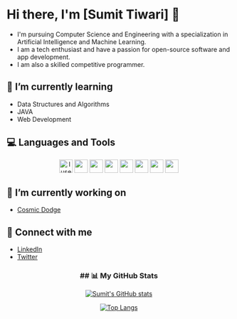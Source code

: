 <p align = "center">

# Hi there, I'm [Sumit Tiwari] 👋

- I'm pursuing Computer Science and Engineering with a specialization in Artificial Intelligence and Machine Learning.
- I am a tech enthusiast and have a passion for open-source software and app development.
- I am also a skilled competitive programmer.

## 🌱 I’m currently learning

- Data Structures and Algorithms
- JAVA
- Web Development

## 💻 Languages and Tools
<p align = "center">
  <img src="https://img.icons8.com/material-sharp/48/4a90e2/arch-linux.png" alt="I use Arch btw" width="30"/>
  <img src="https://img.icons8.com/ios-filled/50/fa314a/git.png" width="30"/>
  <img src="https://img.icons8.com/color/512/c-programming.png" width="30"/>
  <img src="https://img.icons8.com/ios-filled/50/4a90e2/c-plus-plus-logo.png" width="30"/>
  <img src="https://img.icons8.com/ios-filled/50/fa314a/java-coffee-cup-logo--v1.png" width="30"/>
  <img src="https://img.icons8.com/ios-filled/50/4a90e2/python.png" width="30"/>
  <img src="https://img.icons8.com/windows/96/fa314a/console.png" width="30"/>
  <img src="https://img.icons8.com/color/512/lua-language.png" width="30"/>
</p>
 
## 🔭 I’m currently working on

- [Cosmic Dodge](https://github.com/sumitst05/Cosmic-Dodge)

## 🤝 Connect with me

- [LinkedIn](https://www.linkedin.com/in/sumit-tiwari-2827561b0/)
- [Twitter](https://twitter.com/SumitT0506)
  
</p>

<h3 align = "center"> 
  ## 📊 My GitHub Stats 
</h3>

<span align="center">
  
<div align="center">
  
[![Sumit's GitHub stats](https://github-readme-stats.vercel.app/api?username=sumitst05&show_icons=true&theme=radical)](https://github.com/sumitst05)
  
</div>
  
<div align = "center"> 
  
[![Top Langs](https://github-readme-stats.vercel.app/api/top-langs/?username=sumitst05&layout=compact&theme=radical)](https://github.com/sumitst05)
  
</div>
  
</span>
